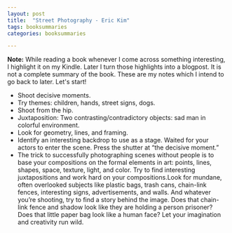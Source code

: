 ```yaml
---
layout: post
title:  "Street Photography - Eric Kim"
tags: booksummaries
categories: booksummaries

---
```


**Note:** While reading a book whenever I come across something interesting, I highlight it on my Kindle. Later I turn those highlights into a blogpost. It is not a complete summary of the book. These are my notes which I intend to go back to later. Let's start!

- Shoot decisive moments.
- Try themes: children, hands, street signs, dogs.
- Shoot from the hip.
- Juxtaposition: Two contrasting/contradictory objects: sad man in colorful environment.
- Look for geometry, lines, and framing.
- Identify an interesting backdrop to use as a stage. Waited for your actors to enter the scene. Press the shutter at “the decisive moment.”
- The trick to successfully photographing scenes without people is to base your compositions on the formal elements in art: points, lines, shapes, space, texture, light, and color. Try to find interesting juxtapositions and work hard on your compositions.Look for mundane, often overlooked subjects like plastic bags, trash cans, chain-link fences, interesting signs, advertisements, and walls. And whatever you’re shooting, try to find a story behind the image. Does that chain-link fence and shadow look like they are holding a person prisoner? Does that little paper bag look like a human face? Let your imagination and creativity run wild.
